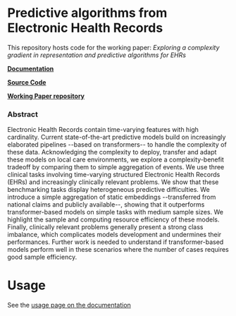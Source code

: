 # Predictive algorithms from Electronic Health Records 

This repository hosts code for the working paper: *Exploring a complexity gradient in representation and predictive algorithms for EHRs* 

[**Documentation**](https://soda-inria.github.io/predictive-ehr-benchmark/)

[**Source Code**](https://github.com/soda-inria/predictive-ehr-benchmark)

[**Working Paper repository**](https://github.com/strayMat/predictive_ehr_paper)

### Abstract

Electronic Health Records contain time-varying features with high cardinality.
Current state-of-the-art predictive models build on increasingly elaborated
pipelines --based on transformers-- to handle the complexity of these data.
Acknowledging the complexity to deploy, transfer and adapt these models on local
care environments, we explore a complexity-benefit tradeoff by comparing them to
simple aggregation of events. We use three clinical tasks involving time-varying
structured Electronic Health Records (EHRs) and increasingly clinically relevant
problems. We show that these benchmarking tasks display heterogeneous predictive
difficulties. We introduce a simple aggregation of static embeddings
--transferred from national claims and publicly available--, showing that it
outperforms transformer-based models on simple tasks with medium sample sizes.
We highlight the sample and computing resource efficiency of these models.
Finally, clinically relevant problems generally present a strong class
imbalance, which complicates models development and undermines their
performances. Further work is needed to understand if transformer-based models
perform well in these scenarios where the number of cases requires good sample
efficiency.

# Usage

See the [usage page on the documentation](https://soda-inria.github.io/predictive-ehr-benchmark//usage.html)